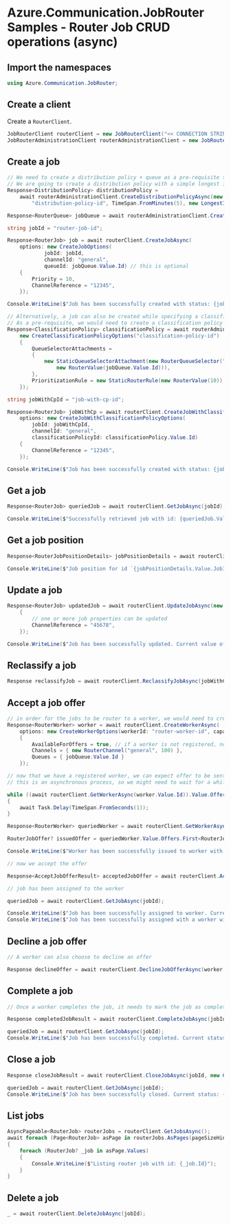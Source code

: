 # Azure.Communication.JobRouter Samples - Router Job CRUD operations (async)

## Import the namespaces

```C# Snippet:Azure_Communication_JobRouter_Tests_Samples_UsingStatements
using Azure.Communication.JobRouter;
```

## Create a client

Create a `RouterClient`.

```C# Snippet:Azure_Communication_JobRouter_Tests_Samples_CreateClient
JobRouterClient routerClient = new JobRouterClient("<< CONNECTION STRING >>");
JobRouterAdministrationClient routerAdministrationClient = new JobRouterAdministrationClient("<< CONNECTION STRING >>");
```

## Create a job

```C# Snippet:Azure_Communication_JobRouter_Tests_Samples_Crud_CreateRouterJob_Async
// We need to create a distribution policy + queue as a pre-requisite to start creating job
// We are going to create a distribution policy with a simple longest idle distribution mode
Response<DistributionPolicy> distributionPolicy =
    await routerAdministrationClient.CreateDistributionPolicyAsync(new CreateDistributionPolicyOptions(
        "distribution-policy-id", TimeSpan.FromMinutes(5), new LongestIdleMode()));

Response<RouterQueue> jobQueue = await routerAdministrationClient.CreateQueueAsync(new CreateQueueOptions("job-queue-id", distributionPolicy.Value.Id));

string jobId = "router-job-id";

Response<RouterJob> job = await routerClient.CreateJobAsync(
    options: new CreateJobOptions(
            jobId: jobId,
            channelId: "general",
            queueId: jobQueue.Value.Id) // this is optional
    {
        Priority = 10,
        ChannelReference = "12345",
    });

Console.WriteLine($"Job has been successfully created with status: {job.Value.Status}"); // "Queued"

// Alternatively, a job can also be created while specifying a classification policy
// As a pre-requisite, we would need to create a classification policy first
Response<ClassificationPolicy> classificationPolicy = await routerAdministrationClient.CreateClassificationPolicyAsync(
    new CreateClassificationPolicyOptions("classification-policy-id")
    {
        QueueSelectorAttachments =
        {
            new StaticQueueSelectorAttachment(new RouterQueueSelector("Id", LabelOperator.Equal,
                new RouterValue(jobQueue.Value.Id))),
        },
        PrioritizationRule = new StaticRouterRule(new RouterValue(10))
    });

string jobWithCpId = "job-with-cp-id";

Response<RouterJob> jobWithCp = await routerClient.CreateJobWithClassificationPolicyAsync(
    options: new CreateJobWithClassificationPolicyOptions(
        jobId: jobWithCpId,
        channelId: "general",
        classificationPolicyId: classificationPolicy.Value.Id)
    {
        ChannelReference = "12345",
    });

Console.WriteLine($"Job has been successfully created with status: {jobWithCp.Value.Status}"); // "PendingClassification"
```

## Get a job

```C# Snippet:Azure_Communication_JobRouter_Tests_Samples_Crud_GetRouterJob_Async
Response<RouterJob> queriedJob = await routerClient.GetJobAsync(jobId);

Console.WriteLine($"Successfully retrieved job with id: {queriedJob.Value.Id}"); // "router-job-id"
```

## Get a job position

```C# Snippet:Azure_Communication_JobRouter_Tests_Samples_Crud_GetRouterJobPosition_Async
Response<RouterJobPositionDetails> jobPositionDetails = await routerClient.GetQueuePositionAsync(jobId);

Console.WriteLine($"Job position for id `{jobPositionDetails.Value.JobId}` successfully retrieved. JobPosition: {jobPositionDetails.Value.Position}");
```

## Update a job

```C# Snippet:Azure_Communication_JobRouter_Tests_Samples_Crud_UpdateRouterJob_Async
Response<RouterJob> updatedJob = await routerClient.UpdateJobAsync(new RouterJob(jobId)
    {
        // one or more job properties can be updated
        ChannelReference = "45678",
    });

Console.WriteLine($"Job has been successfully updated. Current value of channelReference: {updatedJob.Value.ChannelReference}"); // "45678"
```

## Reclassify a job

```C# Snippet:Azure_Communication_JobRouter_Tests_Samples_Crud_ReclassifyRouterJob_Async
Response reclassifyJob = await routerClient.ReclassifyJobAsync(jobWithCpId, CancellationToken.None);
```

## Accept a job offer

```C# Snippet:Azure_Communication_JobRouter_Tests_Samples_Crud_AcceptJobOffer_Async
// in order for the jobs to be router to a worker, we would need to create a worker with the appropriate queue and channel association
Response<RouterWorker> worker = await routerClient.CreateWorkerAsync(
    options: new CreateWorkerOptions(workerId: "router-worker-id", capacity: 100)
    {
        AvailableForOffers = true, // if a worker is not registered, no offer will be issued
        Channels = { new RouterChannel("general", 100) },
        Queues = { jobQueue.Value.Id }
    });

// now that we have a registered worker, we can expect offer to be sent to the worker
// this is an asynchronous process, so we might need to wait for a while

while ((await routerClient.GetWorkerAsync(worker.Value.Id)).Value.Offers.All(offer => offer.JobId != jobId))
{
    await Task.Delay(TimeSpan.FromSeconds(1));
}

Response<RouterWorker> queriedWorker = await routerClient.GetWorkerAsync(worker.Value.Id);

RouterJobOffer? issuedOffer = queriedWorker.Value.Offers.First<RouterJobOffer>(offer => offer.JobId == jobId);

Console.WriteLine($"Worker has been successfully issued to worker with offerId: {issuedOffer.OfferId} and offer expiry time: {issuedOffer.ExpiresAt}");

// now we accept the offer

Response<AcceptJobOfferResult> acceptedJobOffer = await routerClient.AcceptJobOfferAsync(worker.Value.Id, issuedOffer.OfferId);

// job has been assigned to the worker

queriedJob = await routerClient.GetJobAsync(jobId);

Console.WriteLine($"Job has been successfully assigned to worker. Current job status: {queriedJob.Value.Status}"); // "Assigned"
Console.WriteLine($"Job has been successfully assigned with a worker with assignment id: {acceptedJobOffer.Value.AssignmentId}");
```

## Decline a job offer

```C# Snippet:Azure_Communication_JobRouter_Tests_Samples_Crud_DeclineJobOffer_Async
// A worker can also choose to decline an offer

Response declineOffer = await routerClient.DeclineJobOfferAsync(worker.Value.Id, issuedOffer.OfferId);
```

## Complete a job

```C# Snippet:Azure_Communication_JobRouter_Tests_Samples_Crud_CompleteRouterJob_Async
// Once a worker completes the job, it needs to mark the job as completed

Response completedJobResult = await routerClient.CompleteJobAsync(jobId, new CompleteJobOptions(acceptedJobOffer.Value.AssignmentId));

queriedJob = await routerClient.GetJobAsync(jobId);
Console.WriteLine($"Job has been successfully completed. Current status: {queriedJob.Value.Status}"); // "Completed"
```

## Close a job

```C# Snippet:Azure_Communication_JobRouter_Tests_Samples_Crud_CloseRouterJob_Async
Response closeJobResult = await routerClient.CloseJobAsync(jobId, new CloseJobOptions(acceptedJobOffer.Value.AssignmentId));

queriedJob = await routerClient.GetJobAsync(jobId);
Console.WriteLine($"Job has been successfully closed. Current status: {queriedJob.Value.Status}"); // "Closed"
```

## List jobs

```C# Snippet:Azure_Communication_JobRouter_Tests_Samples_Crud_GetRouterJobs_Async
AsyncPageable<RouterJob> routerJobs = routerClient.GetJobsAsync();
await foreach (Page<RouterJob> asPage in routerJobs.AsPages(pageSizeHint: 10))
{
    foreach (RouterJob? _job in asPage.Values)
    {
        Console.WriteLine($"Listing router job with id: {_job.Id}");
    }
}
```

## Delete a job

```C# Snippet:Azure_Communication_JobRouter_Tests_Samples_Crud_DeleteRouterJob_Async
_ = await routerClient.DeleteJobAsync(jobId);
```
